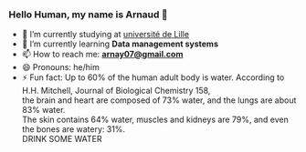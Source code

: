 ### Hello Human, my name is Arnaud 👋


*  🔭 I’m currently studying at [université de Lille](https://www.univ-lille.fr)
*  🌱 I’m currently learning **Data management systems**
*  📫 How to reach me: **arnay07@gmail.com**
*  😄 Pronouns: he/him
*  ⚡ Fun fact: Up to 60% of the human adult body is water. 
               According to H.H. Mitchell, Journal of Biological Chemistry 158,   
               the brain and heart are composed of 73% water, and the lungs are about 83% water.    
               The skin contains 64% water, muscles and kidneys are 79%, and even the bones are watery: 31%.     
               DRINK SOME WATER

